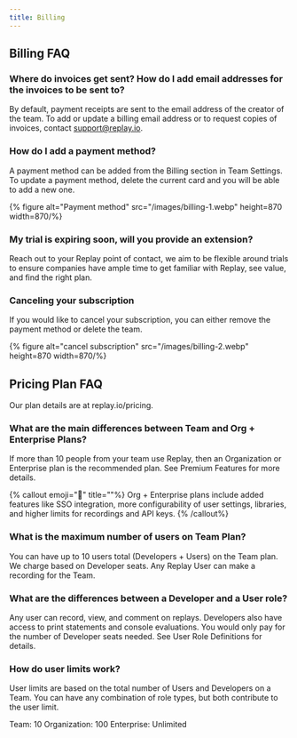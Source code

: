 ```yaml
---
title: Billing
---
```


## Billing FAQ

### Where do invoices get sent? How do I add email addresses for the invoices to be sent to?

By default, payment receipts are sent to the email address of the creator of the team. To add or update a billing email address or to request copies of invoices, contact support@replay.io.

### How do I add a payment method?

A payment method can be added from the Billing section in Team Settings. To update a payment method, delete the current card and you will be able to add a new one.

{% figure alt="Payment method" src="/images/billing-1.webp" height=870 width=870/%}

### My trial is expiring soon, will you provide an extension?

Reach out to your Replay point of contact, we aim to be flexible around trials to ensure companies have ample time to get familiar with Replay, see value, and find the right plan.

### Canceling your subscription

If you would like to cancel your subscription, you can either remove the payment method or delete the team.

{% figure alt="cancel subscription" src="/images/billing-2.webp" height=870 width=870/%}

## Pricing Plan FAQ

Our plan details are at replay.io/pricing.

### What are the main differences between Team and Org + Enterprise Plans?

If more than 10 people from your team use Replay, then an Organization or Enterprise plan is the recommended plan. See Premium Features for more details.

{% callout emoji="🏉" title=""%}
Org + Enterprise plans include added features like SSO integration, more configurability of user settings, libraries, and higher limits for recordings and API keys.
{% /callout%}

### What is the maximum number of users on Team Plan?

You can have up to 10 users total (Developers + Users) on the Team plan. We charge based on Developer seats. Any Replay User can make a recording for the Team.

### What are the differences between a Developer and a User role?

Any user can record, view, and comment on replays. Developers also have access to print statements and console evaluations. You would only pay for the number of Developer seats needed. See User Role Definitions for details.

### How do user limits work?

User limits are based on the total number of Users and Developers on a Team. You can have any combination of role types, but both contribute to the user limit.

Team: 10
Organization: 100
Enterprise: Unlimited
